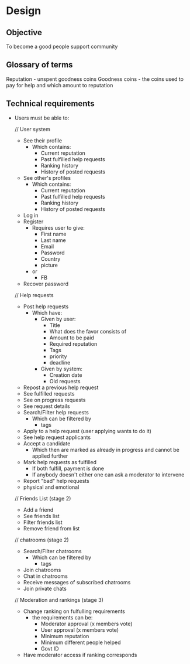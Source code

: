 # Design

## Objective
To become a good people support community

## Glossary of terms
Reputation - unspent goodness coins
Goodness coins - the coins used to pay for help and which amount to reputation

## Technical requirements
- Users must be able to:

  // User system
  - See their profile
    - Which contains:
      - Current reputation 
      - Past fulfilled help requests
      - Ranking history
      - History of posted requests
  - See other's profiles
    - Which contains:
      - Current reputation 
      - Past fulfilled help requests
      - Ranking history
      - History of posted requests
  - Log in
  - Register 
    - Requires user to give:
      - First name
      - Last name
      - Email
      - Password
      - Country
      - picture
    - or
      - FB
  - Recover password

  // Help requests
  - Post help requests
    - Which have:
      - Given by user:
        - Title
        - What does the favor consists of
        - Amount to be paid
        - Required reputation
        - Tags
        - priority
        - deadline
      - Given by system:
        - Creation date
        - Old requests 
  - Repost a previous help request
  - See fulfilled requests
  - See on progress requests
  - See request details
  - Search/Filter help requests
    - Which can be filtered by
      - tags
  - Apply to a help request (user applying wants to do it)
  - See help request applicants
  - Accept a candidate
    - Which then are marked as already in progress and cannot be applied further
  - Mark help requests as fulfilled
    - If both fulfill, payment is done
    - If anybody doesn't either one can ask a moderator to intervene
  - Report "bad" help requests
  - physical and emotional 

  // Friends List (stage 2)
  - Add a friend
  - See friends list
  - Filter friends list
  - Remove friend from list

  // chatrooms (stage 2)
  - Search/Filter chatrooms
    - Which can be filtered by
      - tags
  - Join chatrooms
  - Chat in chatrooms
  - Receive messages of subscribed chatrooms
  - Join private chats

  // Moderation and rankings (stage 3)
  - Change ranking on fulfulling requirements
    - the requirements can be:
      - Moderator approval (x members vote)
      - User approval (x members vote)
      - Minimum reputation
      - Minimum different people helped
      - Govt ID
  - Have moderator access if ranking corresponds
